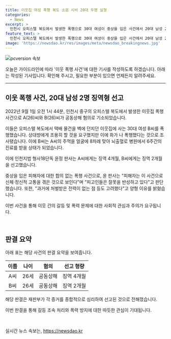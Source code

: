 ```yaml
---
title: 이웃집 여성 폭행 복도 소음 시비 20대 두명 실형
categories:
  - News
excerpt: >
  인천시 오피스텔 복도에서 발생한 폭행으로 30대 여성이 중상을 입은 사건에서 20대 남성 2명이 실형을 선고받았다. A씨는 징역 4개월, B씨는 징역 2개월을 각각 선고받았으며, 사건 당시 여성에게 폭행을 가했다가 신체 고통을 겪게 한 것으로 밝혀졌다. 윤 판사는 피해자와의 합의가 이뤄지지 않았고, 과거 전력이 없는 점을 고려하여 양형 결정을 내렸다.
feature_text: >
  인천시 오피스텔 복도에서 발생한 폭행으로 30대 여성이 중상을 입은 사건에서 20대 남성 2명이 실형을 선고받았다. A씨는 징역 4개월, B씨는 징역 2개월을 각각 선고받았으며, 사건 당시 여성에게 폭행을 가했다가 신체 고통을 겪게 한 것으로 밝혀졌다. 윤 판사는 피해자와의 합의가 이뤄지지 않았고, 과거 전력이 없는 점을 고려하여 양형 결정을 내렸다.
image: 'https://newsdao.kr/res/images/meta/newsdao_breakingnews.jpg'
---
```


<p><img src="https://newsdao.kr/res/images/meta/newsdao_breakingnews.jpg" alt="pcversion 속보" /></p>

<p>오늘은 가이드라인에 따라 '이웃 폭행 사건'에 대한 기사를 작성하도록 하겠습니다. 아래는 작성된 기사입니다. 확인해 주시고, 필요한 부분이 있으면 언제든지 알려주세요.</p>

<hr />

<h2 data-ke-size="size26">이웃 폭행 사건, 20대 남성 2명 징역형 선고</h2>

<p>2022년 9월 1일 오전 1시 44분, 인천시 중구의 오피스텔 복도에서 발생한 이웃집 폭행 사건으로 A(26)씨와 B(26)씨가 공동상해 혐의로 기소되었습니다. </p>

<p data-ke-size="size16">이들은 오피스텔 복도에서 택배 물건을 벽에 던지던 이웃집에 사는 30대 여성 B씨를 폭행했습니다. 상대방에게 조용히 할 것을 요구했지만 이에 화가 나 폭행했다는 것으로 조사됐습니다. 이에 B씨는 A씨의 주먹을 얼굴에 8차례 맞아 뇌출혈로 병원에서 6주간의 진료를 받을 상태가 되었습니다.</p>

<p>이에 인천지법 형사18단독 윤정 판사는 A씨에게는 징역 4개월, B씨에게는 징역 2개월을 선고했습니다.</p>

<p>중상을 입은 피해자에 대한 합의 없는 폭행 사건으로, 윤 판사는 "피해자는 이 사건으로 신체·정신적 고통을 겪은 것으로 보인다"며 "피고인들은 잘못을 반성하고 있다"고 판단했습니다. 또한, "과거에 처벌받은 전력이 없는 점 등도 고려했다"고 양형 이유를 밝혔습니다.</p>

<p>이번 사건을 통해 이웃 간의 갈등 및 폭력 문제에 대한 사회적 관심과 주의가 요구됩니다.</p>

<p data-ke-size="size16">&nbsp;</p>

<h2 data-ke-size="size26">판결 요약</h2>

<p>아래 표는 해당 사건의 판결 요약을 보여줍니다.</p>

<table>
  <thead>
    <tr>
      <th style="text-align: center;">이름</th>
      <th style="text-align: center;">나이</th>
      <th style="text-align: center;">혐의</th>
      <th style="text-align: center;">선고 형량</th>
    </tr>
  </thead>
  <tbody>
    <tr>
      <td style="text-align: center;">A씨</td>
      <td style="text-align: center;">26세</td>
      <td style="text-align: center;">공동상해</td>
      <td style="text-align: center;">징역 4개월</td>
    </tr>
    <tr>
      <td style="text-align: center;">B씨</td>
      <td style="text-align: center;">26세</td>
      <td style="text-align: center;">공동상해</td>
      <td style="text-align: center;">징역 2개월</td>
    </tr>
  </tbody>
</table>

<p>해당 판결은 재판부가 각 증거를 종합적으로 심리하여 선고된 것으로 전해졌습니다. </p>

<p>이번 판결을 통해 갈등 조속 처리와 폭력 방지에 대한 따듯한 관심이 기대됩니다.</p>

<p data-ke-size="size16">&nbsp;</p>
실시간 뉴스 속보는, <a href="https://newsdao.kr" rel="dofollow">https://newsdao.kr</a>


